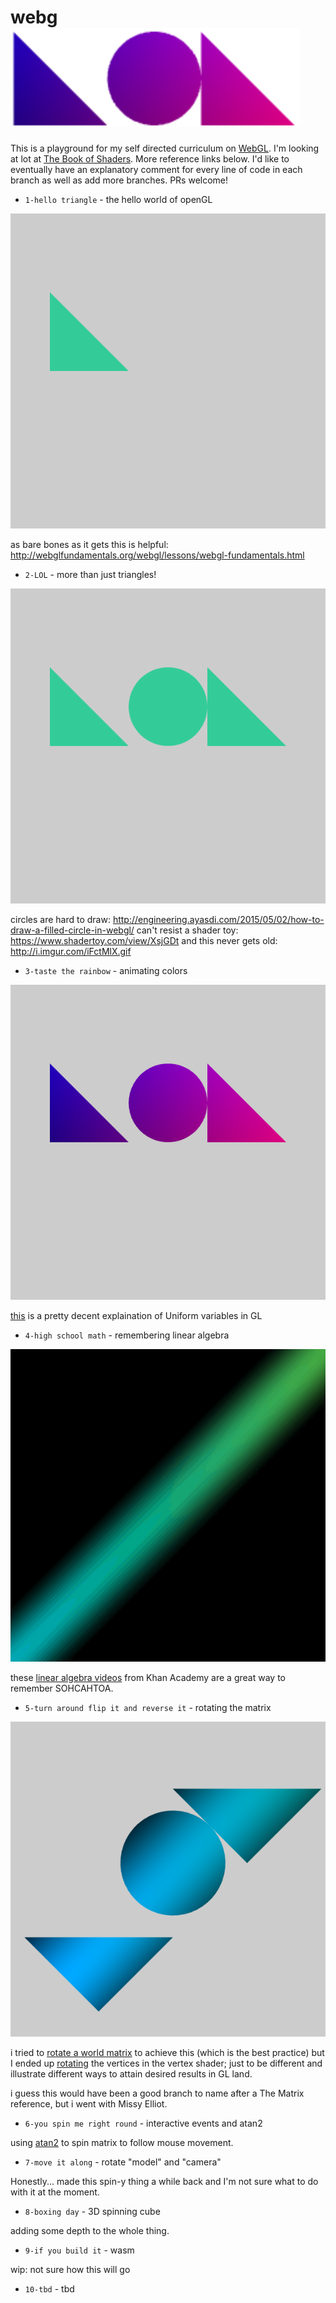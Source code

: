 # webg![](https://github.com/vipyne/webgLOL/blob/master/_webgLOL_.png)

This is a playground for my self directed curriculum on [WebGL](https://developer.mozilla.org/en-US/docs/Web/API/WebGL_API).
I'm looking at lot at [The Book of Shaders](http://patriciogonzalezvivo.com/2015/thebookofshaders/). More reference links below.
I'd like to eventually have an explanatory comment for every line of code in each branch as well as add more branches. PRs welcome!

* `1-hello triangle` - the hello world of openGL

![hello triangle](./readme_imgs/1-hello-triangle.png)

as bare bones as it gets
this is helpful: http://webglfundamentals.org/webgl/lessons/webgl-fundamentals.html

* `2-LOL` - more than just triangles!

![LOL](./readme_imgs/2-LOL.png)

circles are hard to draw: http://engineering.ayasdi.com/2015/05/02/how-to-draw-a-filled-circle-in-webgl/
can't resist a shader toy: https://www.shadertoy.com/view/XsjGDt
and this never gets old: http://i.imgur.com/iFctMlX.gif

* `3-taste the rainbow` - animating colors

![taste the rainbow](./readme_imgs/3-taste-the-rainbow.png)

[this](http://www.lighthouse3d.com/tutorials/glsl-tutorial/uniform-variables/) is a pretty decent explaination of Uniform variables in GL

* `4-high school math` - remembering linear algebra

![high school math](./readme_imgs/high-school-math.gif)

these [linear algebra videos](https://www.khanacademy.org/math/linear-algebra) from Khan Academy are a great way to remember SOHCAHTOA.

* `5-turn around flip it and reverse it` - rotating the matrix

![turnaround flipit and reverseit](./readme_imgs/turnaroundflipitandreverseit.png)

i tried to [rotate a world matrix](http://duriansoftware.com/joe/An-intro-to-modern-OpenGL.-Chapter-3:-3D-transformation-and-projection.html) to achieve this (which is the best practice) but I ended up [rotating](https://en.wikipedia.org/wiki/Rotation_matrix#In_two_dimensions) the vertices in the vertex shader; just to be different and illustrate different ways to attain desired results in GL land.

i guess this would have been a good branch to name after a The Matrix reference, but i went with Missy Elliot.

* `6-you spin me right round` - interactive events and atan2

using [atan2](https://en.wikipedia.org/wiki/Atan2) to spin matrix to follow mouse movement.

* `7-move it along` - rotate "model" and "camera"

Honestly... made this spin-y thing a while back and I'm not sure what to do with it at the moment.

* `8-boxing day` - 3D spinning cube

adding some depth to the whole thing.

* `9-if you build it` - wasm

wip: not sure how this will go

* `10-tbd` - tbd
